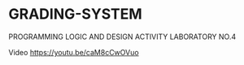 # GRADING-SYSTEM
PROGRAMMING LOGIC AND DESIGN ACTIVITY LABORATORY NO.4

Video https://youtu.be/caM8cCwOVuo
